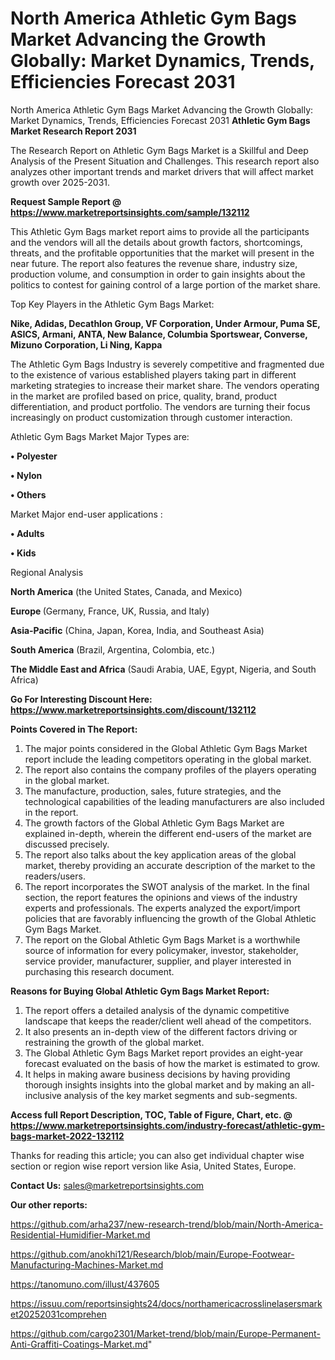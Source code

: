 # North America Athletic Gym Bags Market Advancing the Growth Globally: Market Dynamics, Trends, Efficiencies Forecast 2031
North America Athletic Gym Bags Market Advancing the Growth Globally: Market Dynamics, Trends, Efficiencies Forecast 2031
<strong>Athletic Gym Bags Market Research Report 2031</strong>

The Research Report on Athletic Gym Bags Market is a Skillful and Deep Analysis of the Present Situation and Challenges. This research report also analyzes other important trends and market drivers that will affect market growth over 2025-2031.

<strong>Request Sample Report @ <a href=https://www.marketreportsinsights.com/sample/132112>https://www.marketreportsinsights.com/sample/132112</a></strong>

This Athletic Gym Bags market report aims to provide all the participants and the vendors will all the details about growth factors, shortcomings, threats, and the profitable opportunities that the market will present in the near future. The report also features the revenue share, industry size, production volume, and consumption in order to gain insights about the politics to contest for gaining control of a large portion of the market share.

Top Key Players in the Athletic Gym Bags Market:

<strong>Nike, Adidas, Decathlon Group, VF Corporation, Under Armour, Puma SE, ASICS, Armani, ANTA, New Balance, Columbia Sportswear, Converse, Mizuno Corporation, Li Ning, Kappa</strong>

The Athletic Gym Bags Industry is severely competitive and fragmented due to the existence of various established players taking part in different marketing strategies to increase their market share. The vendors operating in the market are profiled based on price, quality, brand, product differentiation, and product portfolio. The vendors are turning their focus increasingly on product customization through customer interaction.

Athletic Gym Bags Market Major Types are:

<strong>• Polyester

• Nylon

• Others</strong>

Market Major end-user applications :

<strong>• Adults

• Kids</strong>

Regional Analysis

</u><strong><b>North America</b></strong> (the United States, Canada, and Mexico)

<strong><b>Europe </b></strong>(Germany, France, UK, Russia, and Italy)

<strong><b>Asia-Pacific</b></strong> (China, Japan, Korea, India, and Southeast Asia)

<strong><b>South America</b></strong> (Brazil, Argentina, Colombia, etc.)

<strong><b>The Middle East and Africa</b></strong> (Saudi Arabia, UAE, Egypt, Nigeria, and South Africa)

<strong>Go For Interesting Discount Here: <a href=https://www.marketreportsinsights.com/discount/132112>https://www.marketreportsinsights.com/discount/132112</a></strong>

<strong>Points Covered in The Report:</strong>
<ol>
  <li>The major points considered in the Global Athletic Gym Bags Market report include the leading competitors operating in the global market.</li>
  <li>The report also contains the company profiles of the players operating in the global market.</li>
  <li>The manufacture, production, sales, future strategies, and the technological capabilities of the leading manufacturers are also included in the report.</li>
  <li>The growth factors of the Global Athletic Gym Bags Market are explained in-depth, wherein the different end-users of the market are discussed precisely.</li>
  <li>The report also talks about the key application areas of the global market, thereby providing an accurate description of the market to the readers/users.</li>
  <li>The report incorporates the SWOT analysis of the market. In the final section, the report features the opinions and views of the industry experts and professionals. The experts analyzed the export/import policies that are favorably influencing the growth of the Global Athletic Gym Bags Market.</li>
  <li>The report on the Global Athletic Gym Bags Market is a worthwhile source of information for every policymaker, investor, stakeholder, service provider, manufacturer, supplier, and player interested in purchasing this research document.</li>
</ol>
<strong>Reasons for Buying Global Athletic Gym Bags Market Report:</strong>

<ol>
  <li>The report offers a detailed analysis of the dynamic competitive landscape that keeps the reader/client well ahead of the competitors.</li>
  <li>It also presents an in-depth view of the different factors driving or restraining the growth of the global market.</li>
  <li>The Global Athletic Gym Bags Market report provides an eight-year forecast evaluated on the basis of how the market is estimated to grow.</li>
  <li>It helps in making aware business decisions by having providing thorough insights insights into the global market and by making an all-inclusive analysis of the key market segments and sub-segments.</li>
</ol>
<strong>Access full Report Description, TOC, Table of Figure, Chart, etc. @ <a href=https://www.marketreportsinsights.com/industry-forecast/athletic-gym-bags-market-2022-132112>https://www.marketreportsinsights.com/industry-forecast/athletic-gym-bags-market-2022-132112</a></strong>


Thanks for reading this article; you can also get individual chapter wise section or region wise report version like Asia, United States, Europe.

<strong>Contact Us:</strong>
sales@marketreportsinsights.com

<strong>Our other reports:</strong>

<a href=https://github.com/arha237/new-research-trend/blob/main/North-America-Residential-Humidifier-Market.md>https://github.com/arha237/new-research-trend/blob/main/North-America-Residential-Humidifier-Market.md</a>

<a href=https://github.com/anokhi121/Research/blob/main/Europe-Footwear-Manufacturing-Machines-Market.md>https://github.com/anokhi121/Research/blob/main/Europe-Footwear-Manufacturing-Machines-Market.md</a>

<a href=https://tanomuno.com/illust/437605>https://tanomuno.com/illust/437605</a>

<a href=https://issuu.com/reportsinsights24/docs/northamericacrosslinelasersmarket20252031comprehen>https://issuu.com/reportsinsights24/docs/northamericacrosslinelasersmarket20252031comprehen</a>

<a href=https://github.com/cargo2301/Market-trend/blob/main/Europe-Permanent-Anti-Graffiti-Coatings-Market.md>https://github.com/cargo2301/Market-trend/blob/main/Europe-Permanent-Anti-Graffiti-Coatings-Market.md</a>"
